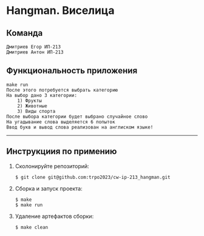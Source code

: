 # Hangman. Виселица
## Команда
```    
Дмитриев Егор ИП-213
Дмитриев Антон ИП-213
```
## Функциональность приложения
```
make run                 
После этого потребуется выбрать категорию
На выбор дано 3 категории:
    1) Фрукты
    2) Животные
    3) Виды спорта
После выбора категории будет выбрано случайное слово
На угадывание слова выделяется 6 попыток
Ввод букв и вывод слова реализован на англиском языке!
```
---
## Инструкциия по примению
1. Сколонируйте репозиторий:
    ```
    $ git clone git@github.com:trpo2023/cw-ip-213_hangman.git
    ```
2. Сборка и запуск проекта:
    ```
    $ make
    $ make run
    ```
3. Удаление артефактов сборки:
    ```
    $ make clean
    ```